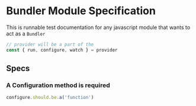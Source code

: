 # Bundler Module Specification

This is runnable test documentation for any javascript module that wants to act as a `Bundler`

```javascript
// provider will be a part of the
const { run, configure, watch } = provider
```

## Specs

### A Configuration method is required

```javascript
configure.should.be.a('function')
```
